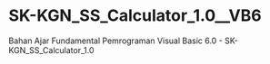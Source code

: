 # SK-KGN_SS_Calculator_1.0__VB6
Bahan Ajar Fundamental Pemrograman Visual Basic 6.0 - SK-KGN_SS_Calculator_1.0
